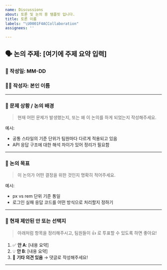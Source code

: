 ```yaml
---
name: Discussions
about: 토론 및 논의 용 템플릿 입니다.
title: 토론 이름
labels: "\U0001F4ACCollaboration"
assignees: ''

---
```


## 🗣️ 논의 주제: [여기에 주제 요약 입력]

### 📅 작성일: MM-DD
### 🙋‍♂️ 작성자: 본인 이름

---

### 🧩 문제 상황 / 논의 배경
> 현재 어떤 문제가 발생했는지, 또는 왜 이 논의를 하게 되었는지 작성해주세요.

예시:
- 공통 스타일의 기준 단위가 팀원마다 다르게 적용되고 있음
- API 응답 구조에 대한 해석 차이가 있어 정리가 필요함

---

### 🎯 논의 목표
> 이 논의가 어떤 결정을 위한 것인지 명확히 적어주세요.

예시:
- px vs rem 단위 기준 통일
- 로그인 실패 응답 코드를 어떤 방식으로 처리할지 정하기

---

### 📌 현재 제안된 안 또는 선택지
> 아래처럼 항목을 정리해주시고, 팀원들이 👍 로 투표할 수 있도록 하면 좋아요!

1. ✅ **안 A**: [내용 요약]
2. 💡 **안 B**: [내용 요약]
3. 📝 **기타 의견 있음** → 댓글로 작성해주세요!

---
